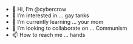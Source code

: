 - 👋 Hi, I’m @cybercrow
- 👀 I’m interested in ... gay tanks
- 🌱 I’m currently learning ... your mom
- 💞️ I’m looking to collaborate on ... Communism
- 📫 How to reach me ... hands

<!---
cybercrow/cybercrow is a ✨ special ✨ repository because its `README.md` (this file) appears on your GitHub profile.
You can click the Preview link to take a look at your changes.
--->
